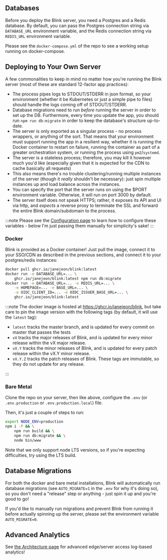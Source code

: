 ## Databases

Before you deploy the Blink server, you need a Postgres and a Redis database. By default, you can pass the Postgres connection string via `DATABASE_URL` environment variable, and the Redis connection string via `REDIS_URL` environment variable.

Please see the `docker-compose.yml` of the repo to see a working setup running on docker-compose.

## Deploying to Your Own Server

A few commonalities to keep in mind no matter how you're running the Blink server (most of these are standard 12-factor app practices):

- The process pipes logs to STDOUT/STDERR in json format, so your environment (whether it be Kubernetes or just a simple pipe to files) should handle the logs coming off of STDOUT/STDERR.
- Database migrations need to run _before_ running the server in order to set up the DB. Furthermore, every time you update the app, you should run `npm run db:migrate` in order to keep the database's structure up-to-date.
- The server is only exported as a singular process - no process wrappers, or anything of the sort. That means that your environment must support running the app in a resilient way, whether it is running the Docker container to restart on failure, running the container as part of a greater orchestration system, or running the process using `pm2`/`systemd`.
- The server is a stateless process; therefore, you may kill it however much you'd like (especially given that it is expected for the CDN to cache basically all requests)
- This also means there's no trouble clustering/running multiple instances of the server (though it _really_ shouldn't be necessary): just spin multiple instances up and load balance across the instances.
- You can specify the port that the server runs on using the $PORT environment variable. Otherwise, it will run on port 3000 by default.
- The server itself does not speak HTTPS; rather, it exposes its API and UI via http, and _expects_ a reverse proxy to terminate the SSL and forward the entire Blink domain/subdomain to the process.

:::note
Please see the [Configuration page](/Server%20Administration/3.1%20Configuration) to learn _how_ to configure these variables - below I'm just passing them manually for simplicity's sake!
:::

### Docker

Blink is provided as a Docker container! Just pull the image, connect it to your SSO/CDN as described in the previous sections, and connect it to your postgres/redis instances:

```sh
docker pull ghcr.io/janejeon/blink:latest
docker run -e DATABASE_URL=... \
    ghcr.io/janejeon/blink:latest npm run db:migrate
docker run -e DATABASE_URL=... -e REDIS_URL=... \
    -e HOMEPAGE=... -e BASE_URL=... \
    -e OIDC_CLIENT_ID=... -e OIDC_ISSUER_BASE_URL=... \
    ghcr.io/janejeon/blink:latest
```

:::note
The docker image is hosted at https://ghcr.io/janejeon/blink, but take care to pin the image version with the following tags (by default, it will use the `latest` tag):

- `latest` tracks the master branch, and is updated for every commit on master that passes the tests
- `vX` tracks the major releases of Blink, and is updated for every minor release within the vX major release.
- `vX.Y` tracks the minor releases of Blink, and is updated for every patch release within the vX.Y minor release.
- `vX.Y.Z` tracks the patch releases of Blink. These tags are immutable, so they do not update for any release.

:::

### Bare Metal

Clone the repo on your server, then like above, configure the `.env` (or `.env.production` or `.env.production.local`) file.

Then, it's just a couple of steps to run:

```sh
export NODE_ENV=production
npm i -P && \
    npm run build && \
    npm run db:migrate && \
    node bin/www
```

Note that we only support node LTS versions, so if you're expecting difficulties, try using the LTS build.

## Database Migrations

For both the docker and bare metal installations, Blink will automatically run database migrations (see `AUTO_MIGRATE=1` in the `.env` for why it's doing so), so you don't need a "release" step or anything - just spin it up and you're good to go!

If you'd like to manually run migrations and prevent Blink from running it before actually spinning up the server, please set the environment variable `AUTO_MIGRATE=0`.

## Advanced Analytics

See [the Architecture page](/Introduction/1.3%20Architecture) for advanced edge/server access log-based analytics!
